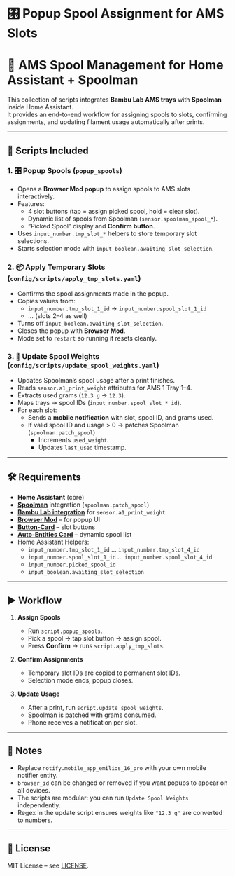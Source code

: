 # 🎛️ Popup Spool Assignment for AMS Slots

# 🧵 AMS Spool Management for Home Assistant + Spoolman

This collection of scripts integrates **Bambu Lab AMS trays** with **Spoolman** inside Home Assistant.  
It provides an end-to-end workflow for assigning spools to slots, confirming assignments, and updating filament usage automatically after prints.

---

## 📜 Scripts Included

### 1. 🎛️ Popup Spools (`popup_spools`)
- Opens a **Browser Mod popup** to assign spools to AMS slots interactively.  
- Features:
  - 4 slot buttons (tap = assign picked spool, hold = clear slot).  
  - Dynamic list of spools from Spoolman (`sensor.spoolman_spool_*`).  
  - “Picked Spool” display and **Confirm button**.  
- Uses `input_number.tmp_slot_*` helpers to store temporary slot selections.  
- Starts selection mode with `input_boolean.awaiting_slot_selection`.

### 2. 📦 Apply Temporary Slots (`config/scripts/apply_tmp_slots.yaml`)
- Confirms the spool assignments made in the popup.  
- Copies values from:
  - `input_number.tmp_slot_1_id` → `input_number.spool_slot_1_id`  
  - … (slots 2–4 as well)  
- Turns off `input_boolean.awaiting_slot_selection`.  
- Closes the popup with **Browser Mod**.  
- Mode set to `restart` so running it resets cleanly.

### 3. 🎯 Update Spool Weights (`config/scripts/update_spool_weights.yaml`)
- Updates Spoolman’s spool usage after a print finishes.  
- Reads `sensor.a1_print_weight` attributes for AMS 1 Tray 1–4.  
- Extracts used grams (`12.3 g` → `12.3`).  
- Maps trays → spool IDs (`input_number.spool_slot_*_id`).  
- For each slot:
  - Sends a **mobile notification** with slot, spool ID, and grams used.  
  - If valid spool ID and usage > 0 → patches Spoolman (`spoolman.patch_spool`)  
    - Increments `used_weight`.  
    - Updates `last_used` timestamp.

---

## 🛠️ Requirements

- **Home Assistant** (core)  
- **[Spoolman](https://github.com/Donkie/Spoolman)** integration (`spoolman.patch_spool`)  
- **[Bambu Lab integration](https://github.com/greghesp/ha-bambulab)** for `sensor.a1_print_weight`  
- **[Browser Mod](https://github.com/thomasloven/hass-browser_mod)** – for popup UI  
- **[Button-Card](https://github.com/custom-cards/button-card)** – slot buttons  
- **[Auto-Entities Card](https://github.com/thomasloven/lovelace-auto-entities)** – dynamic spool list 
- Home Assistant Helpers:
  - `input_number.tmp_slot_1_id` … `input_number.tmp_slot_4_id`  
  - `input_number.spool_slot_1_id` … `input_number.spool_slot_4_id`  
  - `input_number.picked_spool_id`  
  - `input_boolean.awaiting_slot_selection`

---

## ▶️ Workflow

1. **Assign Spools**  
   - Run `script.popup_spools`.  
   - Pick a spool → tap slot button → assign spool.  
   - Press **Confirm** → runs `script.apply_tmp_slots`.

2. **Confirm Assignments**  
   - Temporary slot IDs are copied to permanent slot IDs.  
   - Selection mode ends, popup closes.

3. **Update Usage**  
   - After a print, run `script.update_spool_weights`.  
   - Spoolman is patched with grams consumed.  
   - Phone receives a notification per slot.

---

## 📝 Notes
- Replace `notify.mobile_app_emilios_16_pro` with your own mobile notifier entity.  
- `browser_id` can be changed or removed if you want popups to appear on all devices.  
- The scripts are modular: you can run `Update Spool Weights` independently.  
- Regex in the update script ensures weights like `"12.3 g"` are converted to numbers.

---

## 📜 License
MIT License – see [LICENSE](../LICENSE).
